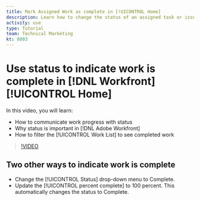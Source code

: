 ```yaml
---
title: Mark Assigned Work as complete in [!UICONTROL Home]
description: Learn how to change the status of an assigned task or issue to indicate it's complete through the [!UICONTROL Work List]. Then filter the list to see only completed work.
activity: use
type: Tutorial
team: Technical Marketing
kt: 8803
---
```

# Use status to indicate work is complete in [!DNL Workfront] [!UICONTROL Home]

In this video, you will learn:

* How to communicate work progress with status
* Why status is important in [!DNL Adobe Workfront]
* How to filter the [!UICONTROL Work List] to see completed work

>[!VIDEO](https://video.tv.adobe.com/v/335104/?quality=12)


## Two other ways to indicate work is complete

* Change the [!UICONTROL Status] drop-down menu to Complete.
* Update the [!UICONTROL percent complete] to 100 percent. This automatically changes the status to Complete.

<!---
learn more URLs
--->
